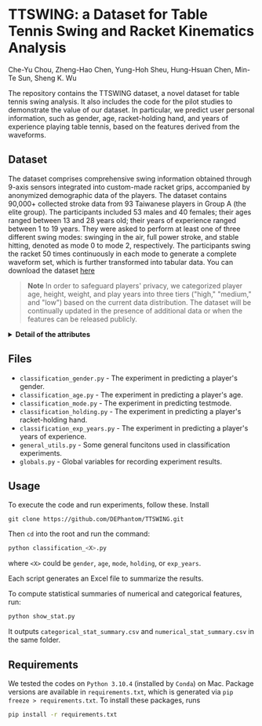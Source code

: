 # TTSWING: a Dataset for Table Tennis Swing and Racket Kinematics Analysis

Che-Yu Chou, Zheng-Hao Chen, Yung-Hoh Sheu, Hung-Hsuan Chen, Min-Te Sun, Sheng K. Wu

The repository contains the TTSWING dataset, a novel dataset for table tennis swing analysis. It also includes the code for the pilot studies to demonstrate the value of our dataset. In particular, we predict user personal information, such as gender, age, racket-holding hand, and years of experience playing table tennis, based on the features derived from the waveforms.

## Dataset
The dataset comprises comprehensive swing information obtained through 9-axis sensors integrated into custom-made racket grips, accompanied by anonymized demographic data of the players. The dataset contains 90,000+ collected stroke data from 93 Taiwanese players in Group A (the elite group). The participants included 53 males and 40 females; their ages ranged between 13 and 28 years old; their years of experience ranged between 1 to 19 years. They were asked to perform at least one of three different swing modes: swinging in the air, full power stroke, and stable hitting, denoted as mode 0 to mode 2, respectively. The participants swing the racket 50 times continuously in each mode to generate a complete waveform set, which is further transformed into tabular data. You can download the dataset [here](https://github.com/DEPhantom/TTSWING/blob/main/dataset/TTSWING.csv)

> **Note**
> In order to safeguard players' privacy, we categorized player age, height, weight, and play years into three tiers ("high," "medium," and "low") based on the current data distribution. The dataset will be continually updated in the presence of additional data or when the features can be released publicly.

<details>
  <summary><b>Detail of the attributes</b></summary>
  
  The unit of the accelerations (e.g., ax_mean, ay_mean, az_mean) is LSB/G (least significant bit per unit of G-force). By multiplying this value by 2/32768, the original G value can be obtained. The unit of angular velocities (e.g., gx_mean, gy_mean, gz_mean) is LSB/deg/s (least significant bit per unit of angular velocity). By multiplying this value by 250/32768, the original DPS (degree per second) can be obtained.
  
  | Field              | Description |
  |--------------------|-------------|
  | id                 | An unique ID to identify players |
  | date               | The data collected date|
  | testmode           | Three testing modes: swing in the air, full power stroke, and stable hitting, with values 0, 1, and 2 |
  | teststage          | This value is only useful when testmode is 1. The values 1 to 3 represent three different ball speeds served by the serving machine |
  | fileindex          | The round that the player performs the swing |
  | count              | The count of swings in this round |
  | ax_mean            | The mean of x-axis acceleration (unit: LSB/G) |
  | ay_mean            | The mean of y-axis acceleration (unit: LSB/G) |
  | az_mean            | The mean of z-axis acceleration (unit: LSB/G) |
  | gx_mean            | The mean of x-axis angular velocity (unit: LSB/deg/s) |
  | gy_mean            | The mean of y-axis angular velocity (unit: LSB/deg/s) |
  | gz_mean            | The mean of z-axis angular velocity (unit: LSB/deg/s) |
  | ax_var             | The variance of x-axis acceleration (unit: the square of LSB/G) |
  | ay_var             | The variance of y-axis acceleration (unit: the square of LSB/G) |
  | az_var             | The variance of z-axis acceleration (unit: the square of LSB/G) |
  | gx_var             | The variance of x-axis angular velocity (unit: the square of LSB/deg/s) |
  | gy_var             | The variance of y-axis angular velocity (unit: the square of LSB/deg/s) |
  | gz_var             | The variance of z-axis angular velocity (unit: the square of LSB/deg/s) |
  | ax_rms             | The root mean square of x-axis acceleration (unit: LSB/G) |
  | ay_rms             | The root mean square of y-axis acceleration (unit: LSB/G) |
  | az_rms             | The root mean square of z-axis acceleration (unit: LSB/G) |
  | gx_rms             | The root mean square of x-axis angular velocity (unit: LSB/deg/s) |
  | gy_rms             | The root mean square of y-axis angular velocity (unit: LSB/deg/s) |
  | gz_rms             | The root mean square of z-axis angular velocity (unit: LSB/deg/s) |
  | a_max              | The maximum acceleration of a swing (unit: LSB/G) |
  | a_mean             | The mean of acceleration of a swing (unit: LSB/G) |
  | a_min              | The minimum acceleration of a swing (unit: LSB/G) |
  | g_max              | The maximum angular velocity of a swing (unit: LSB/deg/s) |
  | g_mean             | The mean angular velocity of a swing (unit: LSB/deg/s) |
  | g_min              | The minimum angular velocity of a swing (unit: LSB/deg/s) |
  | a_fft              | The Fourier transform of the acceleration (unit: LSB/G) |
  | g_fft              | The Fourier transform of the angular velocity (unit: LSB/deg/s) |
  | a_psdx             | The power spectral density of the acceleration (unit: (LSB/G)^2/Hz) |
  | g_psdx             | The power spectral density of the angular velocity (unit: (LSB/deg/s)^2/Hz) |
  | a_kurt             | The kurtosis of the acceleration (no unit) |
  | g_kurt             | The kurtosis of the angular velocity (no unit) |
  | a_skewn            | The skewness of the acceleration (no unit) |
  | g_skewn            | The skewness of the angular velocity (no unit) |
  | a_entropy          | The spectral entropy of the acceleration (no unit) |
  | g_entropy          | The spectral entropy of the angular velocity (no unit) |
  | gender             | The gender of the player: 1 for males and 0 for females. |
  | age                | The age of the player: high/medium/low |
  | play years         | Number of years players have played ball games: high/medium/low |
  | height             | The height of the player: high/medium/low |
  | weight             | The weight of the player: high/medium/low |
  | handedness         | Player’s dominant hand: 1 for the right hand; 0 for the left hand |
  | hold racket handed | The hand holds the racket: 1 for the right hand and 0 for the left hand |
  
</details>

## Files

- `classification_gender.py` - The experiment in predicting a player's gender.
- `classification_age.py` - The experiment in predicting a player's age.
- `classification_mode.py` - The experiment in predicting testmode.
- `classification_holding.py` - The experiment in predicting a player's racket-holding hand.
- `classification_exp_years.py` - The experiment in predicting a player's years of experience.
- `general_utils.py` - Some general funcitons used in classification experiments.
- `globals.py` - Global variables for recording experiment results.

## Usage
To execute the code and run experiments, follow these.
Install
```Shell
git clone https://github.com/DEPhantom/TTSWING.git
```
Then `cd` into the root and run the command:
```Python
python classification_<X>.py
```
where `<X>` could be `gender`, `age`, `mode`, `holding`, or `exp_years`.

Each script generates an Excel file to summarize the results.

To compute statistical summaries of numerical and categorical features, run:
```Python
python show_stat.py
```

It outputs `categorical_stat_summary.csv` and `numerical_stat_summary.csv` in the same folder.

## Requirements
We tested the codes on `Python 3.10.4` (installed by `Conda`) on Mac. Package versions are available in `requirements.txt`, which is generated via `pip freeze > requirements.txt`. To install these packages, runs

```sh
pip install -r requirements.txt
```

